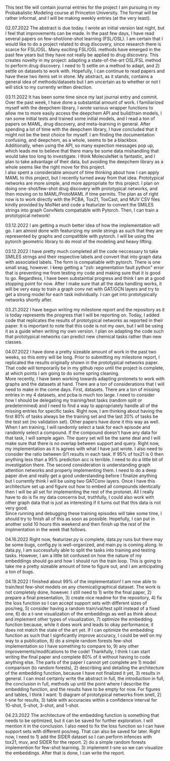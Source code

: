 This text file will contain journal entries for the project I am pursuing in my Probabalistic Modeling course at 
Princeton University.  The format will be rather informal, and I will be making weekly entries (at the very least).

02.07.2022
The abstract is due today.  I wrote an initial version last night, but I feel that improvements can be made. In
the past few days, I have read several papers on few-shot/one-shot learning (FSL/OSL). I am certain that I would 
like to do a project related to drug discovery, since research there is scarce for FSL/OSL.  Many exciting FSL/OSL 
methods have emerged in the past few years but they have not really be applied to drug discovery.  This creates 
novelty in my project: adapting a state-of-the-art OSL/FSL method to perform drug discovery.  I need to 1) settle
on a method to adapt, and 2) settle on datasets to work with.  Hopefully, I can continue to read papers and have
these two items set in stone.  My abstract, as it stands, contains a general idea of methods/datasets but I am
uncertain as to whether or not I will stick to my currently written direction.

03.11.2022
It has been some time since my last journal entry and commit.  Over the past week, I have done a substantial 
amount of work.  I familiarized myself with the deepchem library, I wrote various wrapper functions to allow me
to more easily access the deepchem API and build/train models, I ran some initial tests and trained some initial 
models, and I read a ton of papers on MAML, drug discovery, and meta-learning in general.  After spending a lot of
time with the deepchem library, I have concluded that it might not be the best choice for myself.  I am finding 
the documentation confusing, and deepchem, as a whole, seems to be a blackbox.  Additionally, when using the API,
so many expection messages pop up, which leads me to believe that there many be some data mishandling that would 
take too long to investigate.  I think MoleculeNet is fantastic, and I plan to take advantage of their data, but
avoiding the deepchem library as a whole seems like the right move for this project.  
I also spent a considerable amount of time thinking about how I can apply MAML to this project, but I recently
turned away from that idea.  Prototypical networks are more simple, and more appropriate for this project. I plan
on doing one-shot/few-shot drug discovery with prototypical networks, and then moving on to MAML/ProtoMAML if time
permits. 
The plan as of right now is to work directly with the PCBA, Tox21, ToxCast, and MUV CSV files kindly provided by 
MolNet and code a featurizer to convert the SMILES strings into graph ConvNets compatiable with Pytorch.  Then,
I can train a prototypical network!

03.12.2022
I am getting a much better idea of how the implementation will go. I am almost done with featurizing my 
smile strings as such that they are represented by graphs and compatitble with pytorch.  I will be using 
the pytorch geometric library to do most of the modeling and heavy lifting.

03.12.2022
I have pretty much completed all the code neccessary to take SMILES strings and their respective labels and 
convert that into graph data with associated labels.  The form is compatiable with pytorch.  There is one small
snag, however.  I keep getting a "zsh: segmentation fault  python" error that is preventing me from testing my
code and making sure that it is good to go.  Regardless, I have been substaintial progress and think I am at a 
good stopping point for now.  After I make sure that all the data handling works, it will be very easy to train
a graph conv net with GAT/GCN layers and try to get a strong model for each task individually.  I can get into
prototypically networks shortly after.

03.21.2022
I have begun writing my milestone report and the repository as it is today represents the progress that I will be
reporting on.  Today, I added code that replicates the results of prototypical networks as reported in their paper.
It is important to note that this code is not my own, but I will be using it as a guide when writing my own 
version.  I plan on adapting the code such that prototypical networks can predict new chemical tasks rather than
new classes.

04.07.2022
I have done a pretty sizeable amount of work in the past two weeks, so this entry will be long.  Prior to
submitting my milestone report, I replicated the results originally shown in the prototypical networks paper.
That code will temporarily be in my github repo until the project is complete, at which points I am going to do
some spring cleaning.  
More recently, I have been working towards adapting protonets to work with graphs and the datasets at hand. There
are a ton of considerations that I will need to make in the come days.  First, datasets.  There are a ton of 
missing entries in my 4 datasets, and pcba is much too large.  I need to consider how I should be delegating my
training/test tasks (random split or predetermined) and I need to find a way to appropriately handle all of the
missing entries for specific tasks.  Right now, I am thinking about having the first 80% of tasks always be the
training set and the last 20% of tasks be the test set (no validation set).  Other papers have done it this way
as well.  When I am training, I will randomly select a task for each episode and randomly select a compound. If
the compound doesn't have any data for that task, I will sample again.  The query set will be the same deal and
I will make sure that there is no overlap between support and query.  Right now, my implementation as it is 
agrees with what I have just wrote.  I also need to consider the ratio between 0/1 results in each task.  If
95% of tox21 is 0 then anything less than a 95% prediction acc is terrible.  I need to do a little bit of 
investigation there.  The second consideration is understanding graph attention networks and properly 
implementing them.  I need to do a deep paper dive and really get a good understanding before I finalize anything
but I currently think I will be using two GATConv layers.  Once I have this architecture set up and figure out
how to embed all compounds identically then I will be all set for implementing the rest of the protonet.  All
I really have to do is fix my data concerns but, truthfully, I could also work with other graph data that is 
just as interesting if it turns out that this data is not very good.  
Since running and debugging these training episodes will take some time, I should try to finish all of this
as soon as possible.  Hopefully, I can put in another solid 10 hours this weekend and then finish up the rest
of the implmentation in the week that follows. 

04.16.2022
Right now, featurizer.py is complete, data.py runs but there may be some bugs, config.py is well-organized, and
main.py is coming along.  In data.py, I am successfully able to split the tasks into training and testing tasks.
However, I am a little bit confused on how the nature of my embeddings should go and how I should run the train
loop.  This is going to take me a pretty sizeable amount of time to figure out, and I am anticipating a ton of 
bugs.  

04.19.2022
I finished about 99% of the implementation!  I am now able to train/test few-shot models on any chemical/graphical
dataset.  The work is not completely done, however.  I still need to 1) write the final paper, 2) prepare a final
presentation, 3) create nice readme for the repository, 4) fix the loss function so I can accept support sets with
different sizes of pos/neg, 5) consider having a random train/val/test split instead of a fixed one, 6) do a t-sne
visualization of the embeddings as well as think about and implement other types of visualization, 7) optimize the 
embedding function because, while it does work and leads to okay performance, it does not match the state of the art
yet.  If I can optimize the embedding function as such that I signficantly improve accuracy, I could be well on my
way to a publication, 8) do a simple random forests few-shot implementation so I have something to compare to, 9)
any other improvements/modifcations to the code!
Thankfully, I think I can start writing the final paper and complete 80% of it without having to code anything else.
The parts of the paper I cannot yet complete are 1) model comparison (to random forests), 2) describing and detailing
the architecture of the embedding function, because I have not finalized it yet, 3) results in general.  I can most
certainly write the abstract in full, the introduction in full, the conclusion in full, methods up until the point
where I describe the embedding function, and the results have to be empty for now.
For figures and tables, I think I want: 1) diagram of prototypical networks from snell, 2) t-sne for results, 3) table
with accuracies within a confidence interval for 10-shot, 5-shot, 3-shot, and 1-shot.

04.23.2022
The architecture of the embedding function is something that needs to be optimized, but it can be saved for further
exploration.  I will mention it in the conclusion.  I also need to fix the loss function so I can have support sets
with different pos/neg.  That can also be saved for later.
Right now, I need to 1) add the SIDER dataset so I can perform infences with tox21, muv, and SIDER for the report.
2) do a simple random forests implemention for few-shot learning. 3) implement t-sne so we can visualize the
embeddings.
After that is done, I can write the report. 
